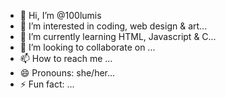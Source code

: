 - 👋 Hi, I’m @100lumis
- 👀 I’m interested in coding, web design & art...
- 🌱 I’m currently learning HTML, Javascript & C...
- 💞️ I’m looking to collaborate on ...
- 📫 How to reach me ...
- 😄 Pronouns: she/her...
- ⚡ Fun fact: ...

<!---
100lumis/100lumis is a ✨ special ✨ repository because its `README.md` (this file) appears on your GitHub profile.
You can click the Preview link to take a look at your changes.
--->
